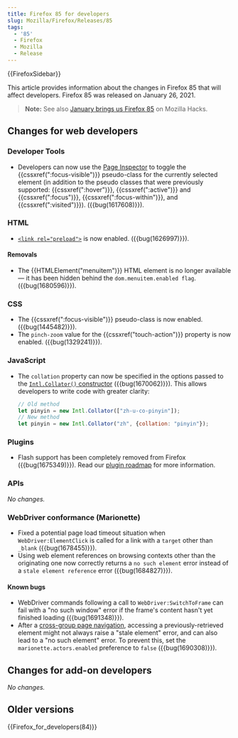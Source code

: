 ```yaml
---
title: Firefox 85 for developers
slug: Mozilla/Firefox/Releases/85
tags:
  - '85'
  - Firefox
  - Mozilla
  - Release
---
```

{{FirefoxSidebar}}

This article provides information about the changes in Firefox 85 that will affect developers. Firefox 85 was released on January 26, 2021.

> **Note:** See also [January brings us Firefox 85](https://hacks.mozilla.org/2021/01/january-brings-us-firefox-85/) on Mozilla Hacks.

## Changes for web developers

### Developer Tools

- Developers can now use the [Page Inspector](/en-US/docs/Tools/Page_Inspector/How_to/Examine_and_edit_CSS#viewing_common_pseudo-classes) to toggle the {{cssxref(":focus-visible")}} pseudo-class for the currently selected element (in addition to the pseudo classes that were previously supported: {{cssxref(":hover")}}, {{cssxref(":active")}} and {{cssxref(":focus")}}, {{cssxref(":focus-within")}}, and {{cssxref(":visited")}}). ({{bug(1617608)}}).

### HTML

- [`<link rel="preload">`](/en-US/docs/Web/HTML/Link_types/preload) is now enabled. ({{bug(1626997)}}).

#### Removals

- The {{HTMLElement("menuitem")}} HTML element is no longer available — it has been hidden behind the `dom.menuitem.enabled flag`. ({{bug(1680596)}}).

### CSS

- The {{cssxref(":focus-visible")}} pseudo-class is now enabled. ({{bug(1445482)}}).
- The `pinch-zoom` value for the {{cssxref("touch-action")}} property is now enabled. ({{bug(1329241)}}).

### JavaScript

- The `collation` property can now be specified in the options passed to the [`Intl.Collator()` constructor](/en-US/docs/Web/JavaScript/Reference/Global_Objects/Intl/Collator/Collator) ({{bug(1670062)}}). This allows developers to write code with greater clarity:

  ```js
  // Old method
  let pinyin = new Intl.Collator(["zh-u-co-pinyin"]);
  // New method
  let pinyin = new Intl.Collator("zh", {collation: "pinyin"});
  ```

### Plugins

- Flash support has been completely removed from Firefox ({{bug(1675349)}}). Read our [plugin roadmap](/en-US/docs/Plugins/Roadmap#schedule) for more information.

### APIs

_No changes._

### WebDriver conformance (Marionette)

- Fixed a potential page load timeout situation when `WebDriver:ElementClick`
  is called for a link with a `target` other than `_blank` ({{bug(1678455)}}).
- Using web element references on browsing contexts other than the originating one now correctly returns a `no such element` error instead of a `stale element reference` error ({{bug(1684827)}}).

#### Known bugs

- WebDriver commands following a call to `WebDriver:SwitchToFrame` can fail with a "no such window" error if the frame's content hasn't yet finished loading ({{bug(1691348)}}).
- After a [cross-group page navigation](https://firefox-source-docs.mozilla.org/dom/navigation/nav_replace.html#cross-group-navigations), accessing a previously-retrieved element might not always raise a "stale element" error, and can also lead to a "no such element" error. To prevent this, set the `marionette.actors.enabled` preference to `false` ({{bug(1690308)}}).

## Changes for add-on developers

_No changes._

## Older versions

{{Firefox_for_developers(84)}}
